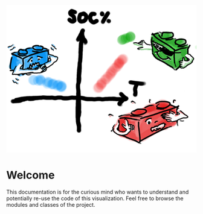 ![Comic Logo of this Udacity Project](../assets/images/dand6_comic_normal.png)

# Welcome

This documentation is for the curious mind who wants to understand and
potentially re-use the code of this visualization. Feel free to browse the
modules and classes of the project.
